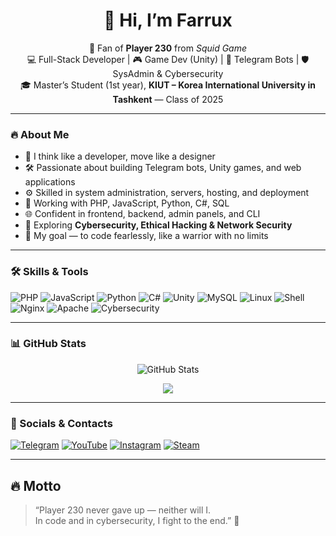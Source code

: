 <h1 align="center">🤖 Hi, I’m Farrux </h1>

<p align="center">
  🖤 Fan of <strong>Player 230</strong> from <em>Squid Game</em><br>
  💻 Full-Stack Developer | 🎮 Game Dev (Unity) | 🤖 Telegram Bots | 🛡️ SysAdmin & Cybersecurity<br>
  🎓 Master’s Student (1st year), <strong>KIUT – Korea International University in Tashkent</strong> — Class of 2025
</p>

---

### 🔥 About Me
- 🧠 I think like a developer, move like a designer  
- 🛠 Passionate about building Telegram bots, Unity games, and web applications  
- ⚙️ Skilled in system administration, servers, hosting, and deployment  
- 📲 Working with PHP, JavaScript, Python, C#, SQL  
- 🌐 Confident in frontend, backend, admin panels, and CLI  
- 🔐 Exploring **Cybersecurity, Ethical Hacking & Network Security**  
- 🎯 My goal — to code fearlessly, like a warrior with no limits  

---

### 🛠 Skills & Tools

![PHP](https://img.shields.io/badge/PHP-777BB4?style=for-the-badge&logo=php&logoColor=white)
![JavaScript](https://img.shields.io/badge/JavaScript-F7DF1E?style=for-the-badge&logo=javascript&logoColor=black)
![Python](https://img.shields.io/badge/Python-3776AB?style=for-the-badge&logo=python&logoColor=white)
![C#](https://img.shields.io/badge/C%23-239120?style=for-the-badge&logo=c-sharp&logoColor=white)
![Unity](https://img.shields.io/badge/Unity-000000?style=for-the-badge&logo=unity&logoColor=white)
![MySQL](https://img.shields.io/badge/MySQL-4479A1?style=for-the-badge&logo=mysql&logoColor=white)
![Linux](https://img.shields.io/badge/Linux-FCC624?style=for-the-badge&logo=linux&logoColor=black)
![Shell](https://img.shields.io/badge/Shell_Scripting-121011?style=for-the-badge&logo=gnu-bash&logoColor=white)
![Nginx](https://img.shields.io/badge/Nginx-009639?style=for-the-badge&logo=nginx&logoColor=white)
![Apache](https://img.shields.io/badge/Apache-D22128?style=for-the-badge&logo=apache&logoColor=white)
![Cybersecurity](https://img.shields.io/badge/Cybersecurity-2E3440?style=for-the-badge&logo=protonvpn&logoColor=white)

---

### 📊 GitHub Stats

<p align="center">
  <img src="https://github-readme-stats.vercel.app/api?username=alibayev03&show_icons=true&theme=tokyonight" alt="GitHub Stats" />
</p>
<p align="center">
  <img src="https://github-readme-stats.vercel.app/api/top-langs/?username=alibayev03&layout=compact&theme=tokyonight" />
</p>

---

### 🔗 Socials & Contacts

[![Telegram](https://img.shields.io/badge/Telegram-26A5E4?style=for-the-badge&logo=telegram&logoColor=white)](https://t.me/sadullaevich_f)
[![YouTube](https://img.shields.io/badge/YouTube-FF0000?style=for-the-badge&logo=youtube&logoColor=white)](https://www.youtube.com/@alibayev)
[![Instagram](https://img.shields.io/badge/Instagram-E4405F?style=for-the-badge&logo=instagram&logoColor=white)](https://www.instagram.com/sadullaevich_f/)
[![Steam](https://img.shields.io/badge/Steam-000000?style=for-the-badge&logo=steam&logoColor=white)](https://steamcommunity.com/profiles/76561198980096761/friends/)

---

## 🔥 Motto  
> “Player 230 never gave up — neither will I.  
> In code and in cybersecurity, I fight to the end.” 🦾
